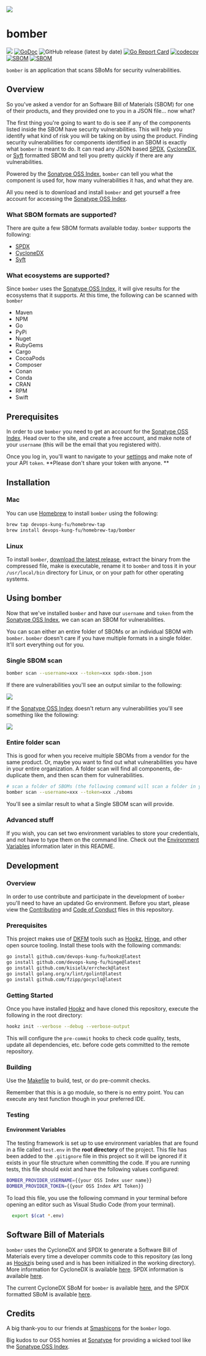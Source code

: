 ![](img/bomber128x128.png)

# bomber
[![](https://img.shields.io/badge/Status-BETA-yellow)](CONTRIBUTING.md)
[![GoDoc](https://godoc.org/github.com/devops-kung-fu/bomber?status.svg)](https://pkg.go.dev/github.com/devops-kung-fu/bomber)
![GitHub release (latest by date)](https://img.shields.io/github/v/release/devops-kung-fu/bomber) 
[![Go Report Card](https://goreportcard.com/badge/github.com/devops-kung-fu/bomber)](https://goreportcard.com/report/github.com/devops-kung-fu/bomber) 
[![codecov](https://codecov.io/gh/devops-kung-fu/bomber/branch/main/graph/badge.svg?token=P9WBOBQTOB)](https://codecov.io/gh/devops-kung-fu/bmber) 
[![SBOM](https://img.shields.io/badge/CyloneDX-SBoM-informational)](bomber-cyclonedx-sbom.json)
[![SBOM](https://img.shields.io/badge/SPDX-SBoM-informational)](bomber-spdx-sbom.json)

```bomber``` is an application that scans SBoMs for security vulnerabilities.

## Overview

So you've asked a vendor for an Software Bill of Materials (SBOM) for one of their products, and they provided one to you in a JSON file... now what? 

The first thing you're going to want to do is see if any of the components listed inside the SBOM have security vulnerabilities. This will help you identify what kind of risk you will be taking on by using the product. Finding security vulnerabilities for components identified in an SBOM is exactly what ```bomber``` is meant to do. It can read any JSON based [SPDX](https://spdx.dev), [CycloneDX](https://cyclonedx.org), or [Syft](https://github.com/anchore/syft) formatted SBOM and tell you pretty quickly if there are any vulnerabilities. 

Powered by the [Sonatype OSS Index](https://ossindex.sonatype.org), ```bomber``` can tell you what the component is used for, how many vulnerabilities it has, and what they are.

All you need is to download and install ```bomber``` and get yourself a free account for accessing the [Sonatype OSS Index](https://ossindex.sonatype.org).

### What SBOM formats are supported?

There are quite a few SBOM formats available today. ```bomber``` supports the following:

- [SPDX](https://spdx.dev)
- [CycloneDX](https://cyclonedx.org)
- [Syft](https://github.com/anchore/syft)

### What ecosystems are supported?

Since ```bomber``` uses the [Sonatype OSS Index](https://ossindex.sonatype.org), it will give results for the ecosystems that it supports. At this time, the following can be scanned with ```bomber```

- Maven
- NPM
- Go
- PyPi
- Nuget
- RubyGems
- Cargo
- CocoaPods
- Composer
- Conan
- Conda
- CRAN
- RPM
- Swift

## Prerequisites

In order to use ```bomber``` you need to get an account for the [Sonatype OSS Index](https://ossindex.sonatype.org). Head over to the site, and create a free account, and make note of your ```username``` (this will be the email that you registered with). 

Once you log in, you'll want to navigate to your [settings](https://ossindex.sonatype.org/user/settings) and make note of your API ```token```. **Please don't share your token with anyone. **

## Installation

### Mac

You can use [Homebrew](https://brew.sh) to install ```bomber``` using the following:

``` bash
brew tap devops-kung-fu/homebrew-tap
brew install devops-kung-fu/homebrew-tap/bomber
```

### Linux

To install ```bomber```,  [download the latest release](https://github.com/devops-kung-fu/hookz/releases), extract the binary from the compressed file, make is executable, rename it to ```bomber``` and toss it in your ```/usr/local/bin``` directory for Linux, or on your path for other operating systems.


## Using bomber

Now that we've installed ```bomber``` and have our ```username``` and ```token``` from the [Sonatype OSS Index](https://ossindex.sonatype.org), we can scan an SBOM for vulnerabilities.

You can scan either an entire folder of SBOMs or an individual SBOM with ```bomber```.  ```bomber``` doesn't care if you have multiple formats in a single folder. It'll sort everything out for you.

### Single SBOM scan

``` bash
bomber scan --username=xxx --token=xxx spdx-sbom.json
```

If there are vulnerabilities you'll see an output similar to the following:

![](img/bomber-example.png)

If the [Sonatype OSS Index](https://ossindex.sonatype.org) doesn't return any vulnerabilities you'll see something like the following:

![](img/bomber-example-novulns.png)

### Entire folder scan

This is good for when you receive multiple SBOMs from a vendor for the same product. Or, maybe you want to find out what vulnerabilities you have in your entire organization. A folder scan will find all components, de-duplicate them, and then scan them for vulnerabilities.

```bash
# scan a folder of SBOMs (the following command will scan a folder in your current folder named "sboms")
bomber scan --username=xxx --token=xxx ./sboms
```

You'll see a similar result to what a Single SBOM scan will provide.

### Advanced stuff

If you wish, you can set two environment variables to store your credentials, and not have to type them on the command line. Check out the [Environment Variables](####Environment-Variables) information later in this README.

## Development

### Overview

In order to use contribute and participate in the development of ```bomber``` you'll need to have an updated Go environment. Before you start, please view the [Contributing](CONTRIBUTING.md) and [Code of Conduct](CODE_OF_CONDUCT.md) files in this repository.

### Prerequisites

This project makes use of [DKFM](https://github.com/devops-kung-fu) tools such as [Hookz](https://github.com/devops-kung-fu/hookz), [Hinge](https://github.com/devops-kung-fu/hinge), and other open source tooling. Install these tools with the following commands:

``` bash
go install github.com/devops-kung-fu/hookz@latest
go install github.com/devops-kung-fu/hinge@latest
go install github.com/kisielk/errcheck@latest
go install golang.org/x/lint/golint@latest
go install github.com/fzipp/gocyclo@latest
```
### Getting Started

Once you have installed [Hookz](https://github.com/devops-kung-fu/hookz) and have cloned this repository, execute the following in the root directory:

``` bash
hookz init --verbose --debug --verbose-output
```
This will configure the ```pre-commit``` hooks to check code quality, tests, update all dependencies, etc. before code gets committed to the remote repository.

### Building

Use the [Makefile](Makefile) to build, test, or do pre-commit checks.

Remember that this is a go module, so there is no entry point. You can execute any test function though in your preferred IDE.

### Testing

#### Environment Variables

The testing framework is set up to use environment variables that are found in a file called ```test.env``` in the **root directory** of the project. This file has been added to the ```.gitignore``` file in this project so it will be ignored if it exists in your file structure when committing the code. If you are running tests, this file should exist and have the following values configured:

``` bash
BOMBER_PROVIDER_USERNAME={{your OSS Index user name}}
BOMBER_PROVIDER_TOKEN={{your OSS Index API Token}}
```
To load this file, you use the following command in your terminal before opening an editor such as Visual Studio Code (from your terminal).

``` bash
  export $(cat *.env)
```

## Software Bill of Materials

```bomber``` uses the CycloneDX and SPDX to generate a Software Bill of Materials every time a developer commits code to this repository (as long as [Hookz](https://github.com/devops-kung-fu/hookz)is being used and is has been initialized in the working directory). More information for CycloneDX is available [here](https://cyclonedx.org). SPDX information is available [here](https://spdx.dev).

The current CycloneDX SBoM for ```bomber``` is available [here](bomber-cyclonedx-sbom.json), and the SPDX formatted SBoM is available [here](bomber-spdx-sbom.json).

## Credits

A big thank-you to our friends at [Smashicons](https://www.flaticon.com/authors/smashicons) for the ```bomber``` logo.

Big kudos to our OSS homies at [Sonatype](https://sonatype.com) for providing a wicked tool like the [Sonatype OSS Index](https://ossindex.sonatype.org).